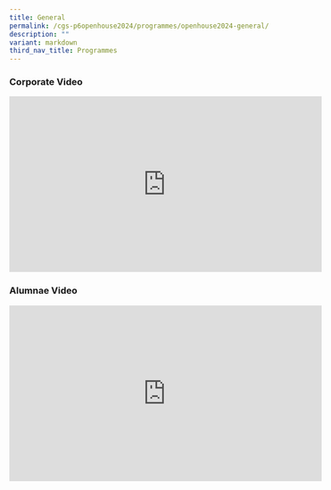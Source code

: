 ```yaml
---
title: General
permalink: /cgs-p6openhouse2024/programmes/openhouse2024-general/
description: ""
variant: markdown
third_nav_title: Programmes
---
```

### Corporate Video
<iframe allowfullscreen="" allow="accelerometer; autoplay; clipboard-write; encrypted-media; gyroscope; picture-in-picture; web-share" frameborder="0" title="YouTube video player" src="https://www.youtube.com/embed/o8fLy0ueiE4?si=OWe1Iq_t5qoqegJ-" height="315" width="560"></iframe>


### Alumnae Video
<iframe allowfullscreen="" allow="accelerometer; autoplay; clipboard-write; encrypted-media; gyroscope; picture-in-picture; web-share" frameborder="0" title="YouTube video player" src="https://www.youtube-nocookie.com/embed/6J3BL3dZeCI?si=7Sdp8Sanye0ItujD" height="315" width="560"></iframe>